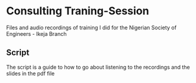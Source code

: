 # Consulting Traning-Session
Files and audio recordings of training I did for the Nigerian Society of Engineers - Ikeja Branch
## Script
The script is a guide to how to go about listening to the recordings and the slides in the pdf file
